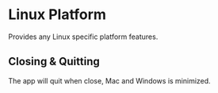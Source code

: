 Linux Platform
==========

Provides any Linux specific platform features.


## Closing & Quitting

The app will quit when close, Mac and Windows is minimized.

